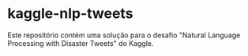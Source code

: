 # kaggle-nlp-tweets
Este repositório contém uma solução para o desafio "Natural Language Processing with Disaster Tweets" do Kaggle.
